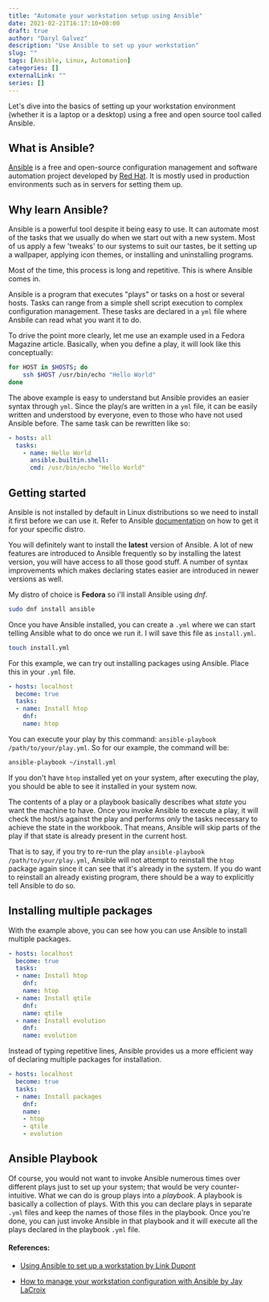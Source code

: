 ```yaml
---
title: "Automate your workstation setup using Ansible"
date: 2021-02-21T16:17:10+08:00
draft: true
author: "Daryl Galvez" 
description: "Use Ansible to set up your workstation"
slug: "" 
tags: [Ansible, Linux, Automation]
categories: []
externalLink: ""
series: []
---
```

Let's dive into the basics of setting up your workstation environment (whether it is a laptop or a desktop) using a free and open source tool called Ansible.

## What is Ansible?

[Ansible](https://www.ansible.com/) is a free and open-source configuration management and software automation project developed by [Red Hat](https://www.redhat.com/en). It is mostly used in production environments such as in servers for setting them up.

## Why learn Ansible?

Ansible is a powerful tool despite it being easy to use. It can automate most of the tasks that we usually do when we start out with a new system. Most of us apply a few 'tweaks' to our systems to suit our tastes, be it setting up a wallpaper, applying icon themes, or installing and uninstalling programs.

Most of the time, this process is long and repetitive. This is where Ansible comes in.

Ansible is a program that executes "plays" or tasks on a host or several hosts. Tasks can range from a simple shell script execution to complex configuration management. These tasks are declared in a `yml` file where Ansbile can read what you want it to do.

To drive the point more clearly, let me use an example used in a Fedora Magazine article. Basically, when you define a play, it will look like this conceptually:

```sh
for HOST in $HOSTS; do
    ssh $HOST /usr/bin/echo "Hello World"
done
```

The above example is easy to understand but Ansible provides an easier syntax through `yml`. Since the play/s are written in a `yml` file, it can be easily written and understood by everyone, even to those who have not used Ansible before. The same task can be rewritten like so:

```yml
- hosts: all
  tasks:
    - name: Hello World
      ansible.builtin.shell:
      cmd: /usr/bin/echo "Hello World"
```

## Getting started

Ansible is not installed by default in Linux distributions so we need to install it first before we can use it. Refer to Ansible [documentation](https://docs.ansible.com) on how to get it for your specific distro.

You will definitely want to install the **latest** version of Ansible. A lot of new features are introduced to Ansible frequently so by installing the latest version, you will have access to all those good stuff. A number of syntax improvements which makes declaring states easier are introduced in newer versions as well.

My distro of choice is **Fedora** so i'll install Ansible using _dnf_.

```sh
sudo dnf install ansible
```

Once you have Ansible installed, you can create a `.yml` where we can start telling Ansible what to do once we run it. I will save this file as `install.yml`.

```sh
touch install.yml
```

For this example, we can try out installing packages using Ansible. Place this in your `.yml` file. 

```yml
- hosts: localhost
  become: true
  tasks:
  - name: Install htop
    dnf:
    name: htop
```

You can execute your play by this command: `ansible-playbook /path/to/your/play.yml`. So for our example, the command will be:

```sh
ansible-playbook ~/install.yml
```

If you don't have `htop` installed yet on your system, after executing the play, you should be able to see it installed in your system now.

The contents of a play or a playbook basically describes what *state* you want the machine to have. Once you invoke Ansible to execute a play, it will check the host/s against the play and performs *only* the tasks necessary to achieve the state in the workbook. That means, Ansible will skip parts of the play if that state is already present in the current host.

That is to say, if you try to re-run the play `ansible-playbook /path/to/your/play.yml`, Ansible will not attempt to reinstall the `htop` package again since it can see that it's already in the system. If you do want to reinstall an already existing program, there should be a way to explicitly tell Ansible to do so.

## Installing multiple packages

With the example above, you can see how you can use Ansible to install multiple packages.

```yml
- hosts: localhost
  become: true
  tasks:
  - name: Install htop
    dnf:
    name: htop
  - name: Install qtile
    dnf:
    name: qtile
  - name: Install evolution
    dnf:
    name: evolution
```

Instead of typing repetitive lines, Ansible provides us a more efficient way of declaring multiple packages for installation.

```yml
- hosts: localhost
  become: true
  tasks:
  - name: Install packages
    dnf:
    name: 
    - htop
    - qtile
    - evolution
```


## Ansible Playbook

Of course, you would not want to invoke Ansible numerous times over different plays just to set up your system; that would be very counter-intuitive. What we can do is group plays into a *playbook*. A playbook is basically a collection of plays. With this you can declare plays in separate `.yml` files and keep the names of those files in the playbook. Once you're done, you can just invoke Ansible in that playbook and it will execute all the plays declared in the playbook `.yml` file.




#### References:
+ [Using Ansible to set up a workstation by Link Dupont](https://fedoramagazine.org/using-ansible-setup-workstation/)

+ [How to manage your workstation configuration with Ansible by Jay LaCroix](https://opensource.com/article/18/3/manage-workstation-ansible)
